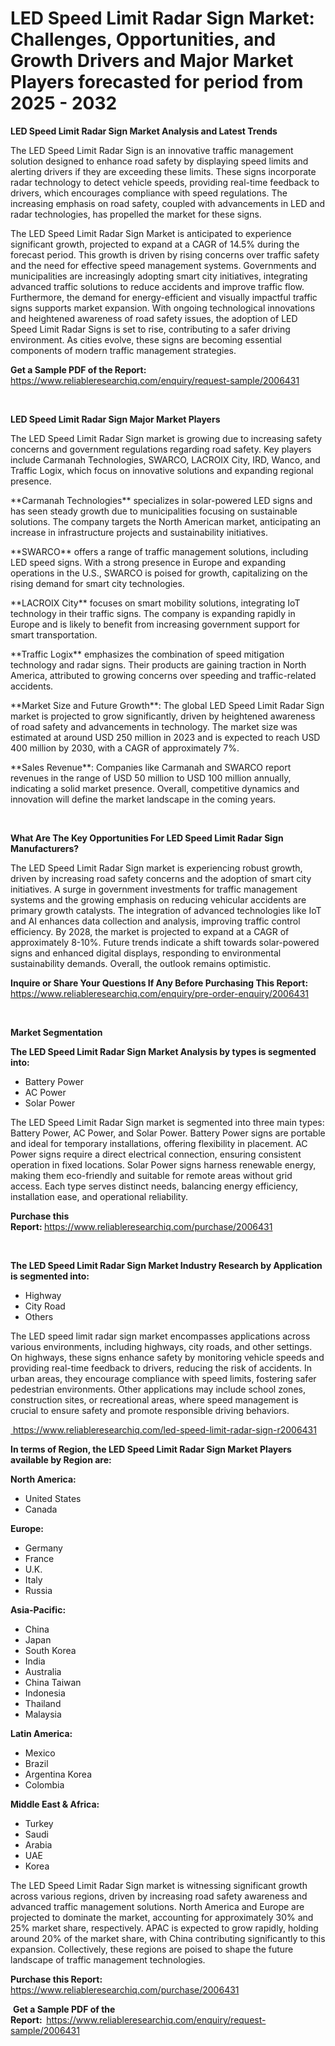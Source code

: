 <p><h1>LED Speed Limit Radar Sign Market: Challenges, Opportunities, and Growth Drivers and Major Market Players forecasted for period from 2025 - 2032</h1></p><p><strong>LED Speed Limit Radar Sign Market Analysis and Latest Trends</strong></p>
<p><p>The LED Speed Limit Radar Sign is an innovative traffic management solution designed to enhance road safety by displaying speed limits and alerting drivers if they are exceeding these limits. These signs incorporate radar technology to detect vehicle speeds, providing real-time feedback to drivers, which encourages compliance with speed regulations. The increasing emphasis on road safety, coupled with advancements in LED and radar technologies, has propelled the market for these signs.</p><p>The LED Speed Limit Radar Sign Market is anticipated to experience significant growth, projected to expand at a CAGR of 14.5% during the forecast period. This growth is driven by rising concerns over traffic safety and the need for effective speed management systems. Governments and municipalities are increasingly adopting smart city initiatives, integrating advanced traffic solutions to reduce accidents and improve traffic flow. Furthermore, the demand for energy-efficient and visually impactful traffic signs supports market expansion. With ongoing technological innovations and heightened awareness of road safety issues, the adoption of LED Speed Limit Radar Signs is set to rise, contributing to a safer driving environment. As cities evolve, these signs are becoming essential components of modern traffic management strategies.</p></p>
<p><strong>Get a Sample PDF of the Report:&nbsp;</strong> <a href="https://www.reliableresearchiq.com/enquiry/request-sample/2006431?utm_campaign=1835&utm_medium=2&utm_source=Github&utm_content=ia&utm_term=12042025&utm_id=led-speed-limit-radar-sign">https://www.reliableresearchiq.com/enquiry/request-sample/2006431</a></p>
<p>&nbsp;</p>
<p><strong>LED Speed Limit Radar Sign Major Market Players</strong></p>
<p><p>The LED Speed Limit Radar Sign market is growing due to increasing safety concerns and government regulations regarding road safety. Key players include Carmanah Technologies, SWARCO, LACROIX City, IRD, Wanco, and Traffic Logix, which focus on innovative solutions and expanding regional presence.</p><p>**Carmanah Technologies** specializes in solar-powered LED signs and has seen steady growth due to municipalities focusing on sustainable solutions. The company targets the North American market, anticipating an increase in infrastructure projects and sustainability initiatives.</p><p>**SWARCO** offers a range of traffic management solutions, including LED speed signs. With a strong presence in Europe and expanding operations in the U.S., SWARCO is poised for growth, capitalizing on the rising demand for smart city technologies.</p><p>**LACROIX City** focuses on smart mobility solutions, integrating IoT technology in their traffic signs. The company is expanding rapidly in Europe and is likely to benefit from increasing government support for smart transportation.</p><p>**Traffic Logix** emphasizes the combination of speed mitigation technology and radar signs. Their products are gaining traction in North America, attributed to growing concerns over speeding and traffic-related accidents.</p><p>**Market Size and Future Growth**: The global LED Speed Limit Radar Sign market is projected to grow significantly, driven by heightened awareness of road safety and advancements in technology. The market size was estimated at around USD 250 million in 2023 and is expected to reach USD 400 million by 2030, with a CAGR of approximately 7%.</p><p>**Sales Revenue**: Companies like Carmanah and SWARCO report revenues in the range of USD 50 million to USD 100 million annually, indicating a solid market presence. Overall, competitive dynamics and innovation will define the market landscape in the coming years.</p></p>
<p>&nbsp;</p>
<p><strong>What Are The Key Opportunities For LED Speed Limit Radar Sign Manufacturers?</strong></p>
<p><p>The LED Speed Limit Radar Sign market is experiencing robust growth, driven by increasing road safety concerns and the adoption of smart city initiatives. A surge in government investments for traffic management systems and the growing emphasis on reducing vehicular accidents are primary growth catalysts. The integration of advanced technologies like IoT and AI enhances data collection and analysis, improving traffic control efficiency. By 2028, the market is projected to expand at a CAGR of approximately 8-10%. Future trends indicate a shift towards solar-powered signs and enhanced digital displays, responding to environmental sustainability demands. Overall, the outlook remains optimistic.</p></p>
<p><strong>Inquire or Share Your Questions If Any Before Purchasing This Report:</strong> <a href="https://www.reliableresearchiq.com/enquiry/pre-order-enquiry/2006431?utm_campaign=1835&utm_medium=2&utm_source=Github&utm_content=ia&utm_term=12042025&utm_id=led-speed-limit-radar-sign">https://www.reliableresearchiq.com/enquiry/pre-order-enquiry/2006431</a></p>
<p>&nbsp;</p>
<p><strong>Market Segmentation</strong></p>
<p><strong>The LED Speed Limit Radar Sign Market Analysis by types is segmented into:</strong></p>
<p><ul><li>Battery Power</li><li>AC Power</li><li>Solar Power</li></ul></p>
<p><p>The LED Speed Limit Radar Sign market is segmented into three main types: Battery Power, AC Power, and Solar Power. Battery Power signs are portable and ideal for temporary installations, offering flexibility in placement. AC Power signs require a direct electrical connection, ensuring consistent operation in fixed locations. Solar Power signs harness renewable energy, making them eco-friendly and suitable for remote areas without grid access. Each type serves distinct needs, balancing energy efficiency, installation ease, and operational reliability.</p></p>
<p><strong>Purchase this Report:&nbsp;</strong><a href="https://www.reliableresearchiq.com/purchase/2006431?utm_campaign=1835&utm_medium=2&utm_source=Github&utm_content=ia&utm_term=12042025&utm_id=led-speed-limit-radar-sign">https://www.reliableresearchiq.com/purchase/2006431</a></p>
<p>&nbsp;</p>
<p><strong>The LED Speed Limit Radar Sign Market Industry Research by Application is segmented into:</strong></p>
<p><ul><li>Highway</li><li>City Road</li><li>Others</li></ul></p>
<p><p>The LED speed limit radar sign market encompasses applications across various environments, including highways, city roads, and other settings. On highways, these signs enhance safety by monitoring vehicle speeds and providing real-time feedback to drivers, reducing the risk of accidents. In urban areas, they encourage compliance with speed limits, fostering safer pedestrian environments. Other applications may include school zones, construction sites, or recreational areas, where speed management is crucial to ensure safety and promote responsible driving behaviors.</p></p>
<p><a href="https://www.reliableresearchiq.com/led-speed-limit-radar-sign-r2006431?utm_campaign=1835&utm_medium=2&utm_source=Github&utm_content=ia&utm_term=12042025&utm_id=led-speed-limit-radar-sign">&nbsp;https://www.reliableresearchiq.com/led-speed-limit-radar-sign-r2006431</a></p>
<p><strong>In terms of Region, the LED Speed Limit Radar Sign Market Players available by Region are:</strong></p>
<p>
    <p> <strong> North America: </strong>
        <ul>
            <li>United States</li>
            <li>Canada</li>
        </ul>
        </p> 
    <p> <strong> Europe: </strong>
        <ul>
            <li>Germany</li>
            <li>France</li>
            <li>U.K.</li>
            <li>Italy</li>
            <li>Russia</li>
        </ul>
        </p> 
    <p> <strong> Asia-Pacific: </strong>
        <ul>
            <li>China</li>
            <li>Japan</li>
            <li>South Korea</li>
            <li>India</li>
            <li>Australia</li>
            <li>China Taiwan</li>
            <li>Indonesia</li>
            <li>Thailand</li>
            <li>Malaysia</li>
        </ul>
        </p> 
    <p> <strong> Latin America: </strong>
        <ul>
            <li>Mexico</li>
            <li>Brazil</li>
            <li>Argentina Korea</li>
            <li>Colombia</li>
        </ul>
        </p> 
    <p> <strong> Middle East & Africa: </strong>
        <ul>
            <li>Turkey</li>
            <li>Saudi</li>
            <li>Arabia</li>
            <li>UAE</li>
            <li>Korea</li>
        </ul>
    </p>
    </p>
<p><p>The LED Speed Limit Radar Sign market is witnessing significant growth across various regions, driven by increasing road safety awareness and advanced traffic management solutions. North America and Europe are projected to dominate the market, accounting for approximately 30% and 25% market share, respectively. APAC is expected to grow rapidly, holding around 20% of the market share, with China contributing significantly to this expansion. Collectively, these regions are poised to shape the future landscape of traffic management technologies.</p></p>
<p><strong>Purchase this Report: </strong><a href="https://www.reliableresearchiq.com/purchase/2006431?utm_campaign=1835&utm_medium=2&utm_source=Github&utm_content=ia&utm_term=12042025&utm_id=led-speed-limit-radar-sign">https://www.reliableresearchiq.com/purchase/2006431</a></p>
<p>&nbsp;<strong>Get a Sample PDF of the Report:&nbsp;&nbsp;</strong><a href="https://www.reliableresearchiq.com/enquiry/request-sample/2006431?utm_campaign=1835&utm_medium=2&utm_source=Github&utm_content=ia&utm_term=12042025&utm_id=led-speed-limit-radar-sign">https://www.reliableresearchiq.com/enquiry/request-sample/2006431</a></p>
<p><strong></strong></p>
<p><p></p><p></p><p></p></p>